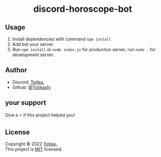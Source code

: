 <h1 align="center">discord-horoscope-bot</h1>

## Usage

<ol>
    <li>Install dependencies with command <code>npm install</code>
    <li>Add bot your server.</li>
    <li>Run <code>npm install</code> or <code>node index.js</code> for production server, run <code>node .</code> for development server.</li>
</ol>

## Author
-   Discord: [Totika.](https://discord.com/users/346030053185945600)
-   Github: [@Totikashi](https://github.com/Totikashi)

## your support

Give a ⭐️ if this project helped you!

## License

Copyright © 2022 [Totika.](https://github.com/Totikashi).<br />
This project is [MIT](https://github.com/Totikashi/discord-horoscope-bot/blob/main/LICENSE) licensed.
